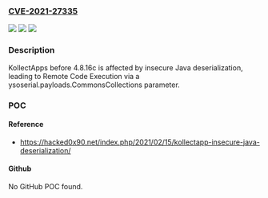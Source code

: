 ### [CVE-2021-27335](https://cve.mitre.org/cgi-bin/cvename.cgi?name=CVE-2021-27335)
![](https://img.shields.io/static/v1?label=Product&message=n%2Fa&color=blue)
![](https://img.shields.io/static/v1?label=Version&message=n%2Fa&color=blue)
![](https://img.shields.io/static/v1?label=Vulnerability&message=n%2Fa&color=brighgreen)

### Description

KollectApps before 4.8.16c is affected by insecure Java deserialization, leading to Remote Code Execution via a ysoserial.payloads.CommonsCollections parameter.

### POC

#### Reference
- https://hacked0x90.net/index.php/2021/02/15/kollectapp-insecure-java-deserialization/

#### Github
No GitHub POC found.

